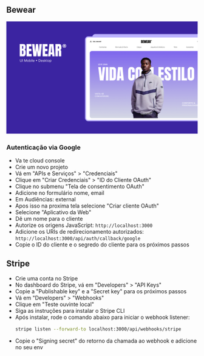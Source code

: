## Bewear

<img src="./Capa.png" alt="Bewear Logo" width="600" />

### Autenticação via Google
- Va te cloud console
- Crie um novo projeto
- Vá em "APIs e Serviços" > "Credenciais"
- Clique em "Criar Credenciais" > "ID do Cliente OAuth"
- Clique no submenu "Tela de consentimento OAuth"
- Adicione no formulário nome, email
- Em Audiências: external
- Apos isso na proxima tela selecione "Criar cliente OAuth"
- Selecione "Aplicativo da Web"
- Dê um nome para o cliente
- Autorize os origens JavaScript: `http://localhost:3000`
- Adicione os URIs de redirecionamento autorizados: `http://localhost:3000/api/auth/callback/google`
- Copie o ID do cliente e o segredo do cliente para os próximos passos


## Stripe
- Crie uma conta no Stripe
- No dashboard do Stripe, vá em "Developers" > "API Keys"
- Copie a "Publishable key" e a "Secret key" para os próximos passos
- Vá em "Developers" > "Webhooks"
- Clique em "Teste ouvinte local"
- Siga as instruções para instalar o Stripe CLI
- Após instalar, rode o comando abaixo para iniciar o webhook listener:
  ```bash
  stripe listen --forward-to localhost:3000/api/webhooks/stripe
  ```
- Copie o "Signing secret" do retorno da chamada ao webhook e adicione no seu env
